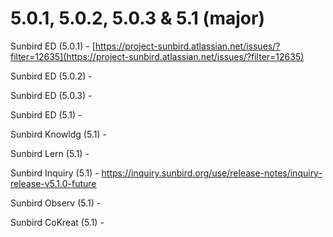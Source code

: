 # 5.0.1, 5.0.2, 5.0.3 & 5.1 (major)

Sunbird ED (5.0.1) - [https://project-sunbird.atlassian.net/issues/?filter=12635](https://project-sunbird.atlassian.net/issues/?filter=12635)

Sunbird ED (5.0.2) -&#x20;

Sunbird ED (5.0.3) -&#x20;

Sunbird ED (5.1) -&#x20;

Sunbird Knowldg (5.1) -&#x20;

Sunbird Lern (5.1) -&#x20;

Sunbird Inquiry (5.1) - [https://inquiry.sunbird.org/use/release-notes/inquiry-release-v5.1.0-future](https://inquiry.sunbird.org/use/release-notes/inquiry-release-v5.1.0-future)[](https://inquiry.sunbird.org/use/release-notes/inquiry-release-v5.0.0-live)

Sunbird Observ (5.1) -&#x20;

Sunbird CoKreat (5.1) -&#x20;
